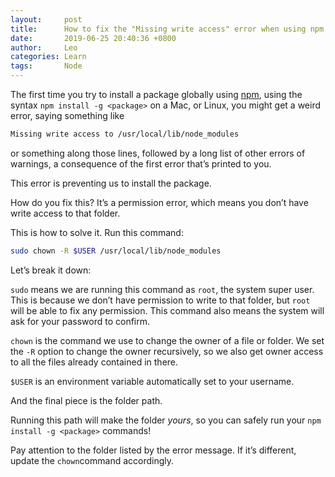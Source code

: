 ```yaml
---
layout:     post
title:      How to fix the "Missing write access" error when using npm
date:       2019-06-25 20:40:36 +0800
author:     Leo
categories: Learn
tags:       Node
---
```


The first time you try to install a package globally using  [npm](https://flaviocopes.com/npm/), using the syntax  `npm install -g <package>`  on a Mac, or Linux, you might get a weird error, saying something like

```txt
Missing write access to /usr/local/lib/node_modules
```

or something along those lines, followed by a long list of other errors of warnings, a consequence of the first error that’s printed to you.

This error is preventing us to install the package.

How do you fix this? It’s a permission error, which means you don’t have write access to that folder.

This is how to solve it. Run this command:

```sh
sudo chown -R $USER /usr/local/lib/node_modules
```

Let’s break it down:

`sudo`  means we are running this command as  `root`, the system super user. This is because we don’t have permission to write to that folder, but  `root`  will be able to fix any permission. This command also means the system will ask for your password to confirm.

`chown`  is the command we use to change the owner of a file or folder. We set the  `-R`  option to change the owner recursively, so we also get owner access to all the files already contained in there.

`$USER`  is an environment variable automatically set to your username.

And the final piece is the folder path.

Running this path will make the folder  _yours_, so you can safely run your  `npm install -g <package>`  commands!

Pay attention to the folder listed by the error message. If it’s different, update the  `chown`command accordingly.
